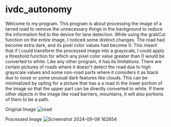 # ivdc_autonomy
Welcome to my program. This program is about processing the image of a tarred road to remove the unnecessary things in the background to reduce the information fed to the device for lane detection. While using the grabCut function on the entire image, I noticed some distinct changes. The road had become extra dark,  and its pixel color values had become 0. This meant that if I could transform the processed image into a grayscale, I could apply a threshold function for which any pixel color value greater than 0 would be converted to white. Like any other program, it has its limitations. There are certain pictures of roads where it doesn't detect the road due to high grayscale values and some non-road parts where it considers it as black due to noise or some unusual dark features like clouds. This can be minimalized by opting for a picture that has a a road in the lower portion of the image so that the upper part can be directly converted to white. If there other objects in the image like road barriers, mountains, it will also portions of them to be a path.

Original Image
![road](https://github.com/user-attachments/assets/36f6a74f-765b-49fc-a07c-f66d40c27186)


Processed Image
![Screenshot 2024-09-08 162654](https://github.com/user-attachments/assets/ade7ef29-6e9b-4d79-91a6-7c05fbec41b7)
